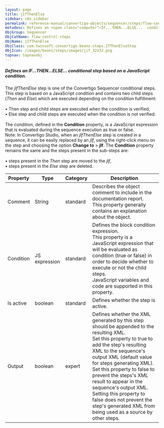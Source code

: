```yaml
---
layout: page
title: jIfThenElse
sidebar: c8o_sidebar
permalink: reference-manual/convertigo-objects/sequencer/steps/flow-control-steps/jifthenelse/
metadesc: Defines an <span class="computer">IF...THEN...ELSE...  conditional step based on a JavaScript condition.   The  jIfThenElse  step is one of the Conver
ObjGroup: Sequencer
ObjCatName: flow-control-steps
ObjName: jIfThenElse
ObjClass: com.twinsoft.convertigo.beans.steps.IfThenElseStep
ObjIcon: /images/beans/steps/images/jif_32x32.png
topnav: topnavobj
---
```

##### Defines an <span class="computer">IF...THEN...ELSE...</span> conditional step based on a JavaScript condition. 

The <i>jIfThenElse</i> step is one of the Convertigo Sequencer conditional steps. This step is based on a JavaScript condition and contains two child steps (<i>Then</i> and <i>Else</i>) which are executed depending on the condition fulfillment:<br/><br/>• <span class="computer">Then</span> step and child steps are executed when the condition is verified, <br/>• <span class="computer">Else</span> step and child steps are executed when the condition is not verified.<br/><br/>The condition, defined in the <b>Condition</b> property, is a JavaScript expression that is evaluated during the sequence execution as <span class="computer">true</span> or <span class="computer">false</span>. <br/><span class="orangetwinsoft">Note:</span> In Convertigo Studio, when an <i>jIfThenElse</i> step is created in a sequence, it can be easily replaced by an <i>jIf</i>, using the right-click menu on the step and choosing the option <b>Change to</b> &gt; <b>jIf</b>. The <b>Condition</b> property remains the same and the steps present in the sub-steps are:<br/><br/>• steps present in the <i>Then</i> step are moved to the <i>jIf</i>, <br/>• steps present in the <i>Else</i> step are deleted.<br/>

Property | Type | Category | Description
--- | --- | --- | ---
Comment | String | standard | Describes the object comment to include in the documentation report.<br/>This property generally contains an explanation about the object.
Condition | JS expression | standard | Defines the block condition expression.<br/>This property is a JavaScript expression that will be evaluated as condition (<span class="computer">true</span> or <span class="computer">false</span>) in order to decide whether to execute or not the child steps. <br/>JavaScript variables and code are supported in this property.
Is active | boolean | standard | Defines whether the step is active.
Output | boolean | expert | Defines whether the XML generated by this step should be appended to the resulting XML.<br/>Set this property to <span class="computer">true</span> to add the step's resulting XML to the sequence's output XML (default value for steps generating XML). Set this property to <span class="computer">false</span> to prevent the steps's XML result to appear in the sequence's output XML.<br/>Setting this property to <span class="computer">false</span> does not prevent the step's generated XML from being used as a source by other steps.
